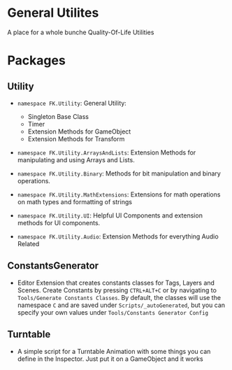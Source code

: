 # General Utilites
A place for a whole bunche Quality-Of-Life Utilities

# Packages
## Utility
- `namespace FK.Utility`: General Utility:
  - Singleton Base Class
  - Timer
  - Extension Methods for GameObject
  - Extension Methods for Transform

- `namespace FK.Utility.ArraysAndLists`: Extension Methods for manipulating and using Arrays and Lists.

- `namespace FK.Utility.Binary`: Methods for bit manipulation and binary operations.

- `namespace FK.Utility.MathExtensions`: Extensions for math operations on math types and formatting of strings

- `namespace FK.Utility.UI`: Helpful UI Components and extension methods for UI components.

- `namespace FK.Utility.Audio`: Extension Methods for everything Audio Related

## ConstantsGenerator
- Editor Extension that creates constants classes for Tags, Layers and Scenes.
Create Constants by pressing `CTRL+ALT+C` or by navigating to `Tools/Generate Constants Classes`. By default, the classes will use the namespace `C` and are saved under `Scripts/_autoGenerated`, but you can specify your own values under `Tools/Constants Generator Config`

## Turntable
- A simple script for a Turntable Animation with some things you can define in the Inspector. Just put it on a GameObject and it works
